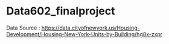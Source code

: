 # Data602_finalproject
Data Source :
https://data.cityofnewyork.us/Housing-Development/Housing-New-York-Units-by-Building/hg8x-zxpr
